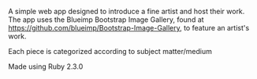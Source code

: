 A simple web app designed to introduce a fine artist and host their work.
The app uses the Blueimp Bootstrap Image Gallery, found at https://github.com/blueimp/Bootstrap-Image-Gallery, to
feature an artist's work.

Each piece is categorized according to subject matter/medium

Made using Ruby 2.3.0